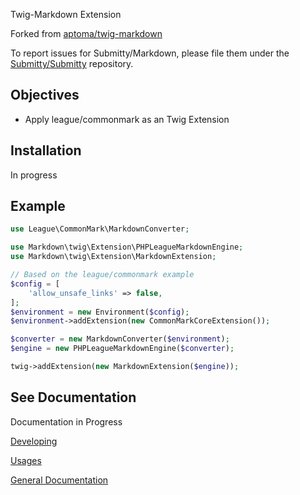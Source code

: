 Twig-Markdown Extension

Forked from [aptoma/twig-markdown](https://github.com/aptoma/twig-markdown)

To report issues for Submitty/Markdown, please file them under the [Submitty/Submitty](https://github.com/Submitty/Submitty) repository.

## Objectives
- Apply league/commonmark as an Twig Extension

## Installation
In progress

## Example
```php
use League\CommonMark\MarkdownConverter;

use Markdown\twig\Extension\PHPLeagueMarkdownEngine;
use Markdown\twig\Extension\MarkdownExtension;

// Based on the league/commonmark example
$config = [
    'allow_unsafe_links' => false,
];
$environment = new Environment($config);
$environment->addExtension(new CommonMarkCoreExtension());

$converter = new MarkdownConverter($environment);
$engine = new PHPLeagueMarkdownEngine($converter);

twig->addExtension(new MarkdownExtension($engine));
```

## See Documentation
Documentation in Progress

[Developing]()

[Usages]()

[General Documentation](submitty.org)
